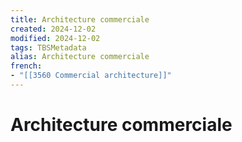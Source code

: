 ```yaml
---
title: Architecture commerciale
created: 2024-12-02
modified: 2024-12-02
tags: TBSMetadata
alias: Architecture commerciale
french:
- "[[3560 Commercial architecture]]"
---
```

# Architecture commerciale
